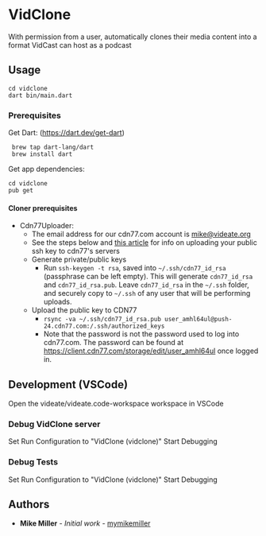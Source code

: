 # VidClone

With permission from a user, automatically clones their media content into a
format VidCast can host as a podcast

## Usage
```
cd vidclone
dart bin/main.dart
```

### Prerequisites
Get Dart: (https://dart.dev/get-dart)

```
 brew tap dart-lang/dart
 brew install dart
```

Get app dependencies:

```
cd vidclone
pub get
```

#### Cloner prerequisites

* Cdn77Uploader:
  + The email address for our cdn77.com account is mike@videate.org
  + See the steps below and [this
    article](https://client.cdn77.com/support/knowledgebase/cdn-resource/how-to-use-rsync-without-password)
    for info on uploading your public ssh key to cdn77's servers
  + Generate private/public keys
    + Run `ssh-keygen -t rsa`, saved into `~/.ssh/cdn77_id_rsa` (passphrase can
      be left empty). This will generate `cdn77_id_rsa` and `cdn77_id_rsa.pub`.
      Leave `cdn77_id_rsa` in the `~/.ssh` folder, and securely copy to
      `~/.ssh` of any user that will be performing uploads. 
  + Upload the public key to CDN77
    + `rsync -va ~/.ssh/cdn77_id_rsa.pub user_amhl64ul@push-24.cdn77.com:/.ssh/authorized_keys`
    + Note that the password is not the password used to log into cdn77.com. The password can be found at https://client.cdn77.com/storage/edit/user_amhl64ul once logged in.

## Development (VSCode)
Open the videate/videate.code-workspace workspace in VSCode

### Debug VidClone server

Set Run Configuration to "VidClone (vidclone)"
Start Debugging

### Debug Tests
Set Run Configuration to "VidClone (vidclone)"
Start Debugging

## Authors

* **Mike Miller** - *Initial work* - [mymikemiller](https://github.com/mymikemiller)
